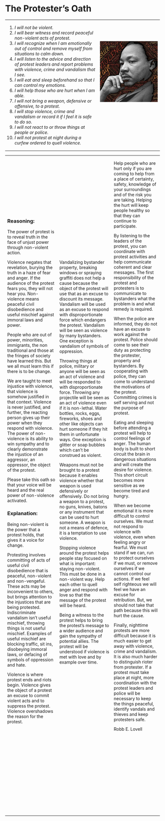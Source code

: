 # The Protester’s Oath

<table>
<tr><td width="60%">

1. *I will not be violent.*
2. *I will bear witness and record peaceful non-violent acts of protest.*
3. *I will recognize when I am emotionally out of control and remove myself from situations to calm down.*
4. *I will listen to the advice and direction of protest leaders and report problems with violence, crime and vandalism that I see.*
5. *I will eat and sleep beforehand so that I can control my emotions.*
6. *I will help those who are hurt when I am able.*
7. *I will not bring a weapon, defensive or offensive, to a protest.*
8. *I will stop violence, crime and vandalism or record it if I feel it is safe to do so.*
9. *I will not react to or throw things at people or police.*
10. *I will not protest at night during a curfew ordered to quell violence.*

</td>
<td width="40%">
  
<img src="./assets/img/king.jpg" width="100%">
<br><br>
<br><br>
<br><br>
</td></tr>
</table>
<table>
<tr>
<td>

### Reasoning:

The power of protest is to reveal truth in the face of unjust power through non-violent action.

Violence negates that revelation, burying the truth in a haze of fear and anger. If the audience of the protest fears you, they will not hear you. Non-violence means peaceful civil disobedience and useful mischief against immoral laws and power.

People who are out of power, minorities,  immigrants, the non traditional and those at the fringes of society have learned this. But we all must learn this if there is to be change.

We are taught to meet injustice with violence, that violence is somehow justified in that context. Violence is never justified, and further, the reacting person gives up their power when they respond with violence. The power of non-violence is its ability to win sympathy and to clearly demonstrate the injustice of an aggressor, an oppressor, the object of the protest.  

Please take this oath so that your voice will be heard and the real power of non-violence activated.

### Explanation:

Being non-violent is the power that a protest holds, that gives it a voice for change.

Protesting involves committing of acts of useful civil disobedience that is peaceful, non-violent and non-vengeful. These acts may be inconvenient to others, but brings attention to the injustices that are being protested. Indiscriminate vandalism isn’t useful mischief, throwing things is not useful mischief. Examples of useful mischief are blocking traffic, sit ins, disobeying immoral laws, or defacing of symbols of oppression and hate. 

Violence is where protest ends and riots begin. Violence gives the object of a protest an excuse to commit violent acts and to suppress the protest. Violence overshadows the reason for the protest.  
<br><br>
<br><br>
<br><br>

</td>
<td>

Vandalizing bystander property, breaking windows or spraying graffiti does not help a cause because the object of the protest will use that as an excuse to discount its message. Vandalism will be used as an excuse to respond with disproportionate force which endangers the protest. Vandalism will be seen as violence by many bystanders. One exception is vandalism of symbols of oppression.

Throwing things at police, military or anyone will be seen as an act of violence and will be responded to with disproportionate force. Throwing any projectile will be seen as an act of violence even if it is non-lethal. Water bottles, rocks, eggs, fireworks, shoes and other like objects can hurt someone if they hit them in unfortunate ways. One exception is glitter or soap bubbles which can’t be construed as violent. 

Weapons must not be brought to a protest because it enables violence whether that weapon is used defensively or offensively. Do not bring a weapon to a protest, no guns, knives, batons or any instrument that can be used to hurt someone. A weapon is not a means of defence, it is a temptation to use violence.

Stopping violence around the protest helps people stay focused on what is important: staying non-violent. This must be done in a non-violent way. Help each other to quell anger and respond with love so that the message of the protest will be heard.

Being a witness to the protest helps to bring the protest’s message to a wider audience and gain the sympathy of potential allies. The protest will be understood if violence is met with love and by example over time.

<br><br>
<br><br>
<br><br>
<br><br>

</td>
<td vlign="top" style="vertical-align:top">

Help people who are hurt only if you are coming to help from a place of certainty, safety, knowledge of your surroundings and of the risk you are taking. Helping the hurt will keep people healthy so that they can continue to participate. 

By listening to the leaders of the protest, you can coordinate with protest activities and help communicate coherent and clear messages. The first responsibility of the protest and protesters is to communicate to bystanders what the problem is and what remedy is required.

When the police are informed, they do not have an excuse to work against the protest. Police should come to see their duty as protecting the protester, property and bystanders. By cooperating with police, they can come to understand the motivations of the protest. Committing crimes is self serving and not the purpose of protest.

Eating and sleeping before attending a protest will help to control feelings of anger. The human body is built to short circuit the brain in dangerous situations and will create the desire for violence. This short circuit becomes more sensitive as we become tired and hungry.

When we become emotional it is more difficult to control ourselves. We must not respond to violence with violence, even when feeling angry or fearful. We must stand if we can, run to protect ourselves if we must, or remove ourselves if we cannot control our actions. If we feel self righteous we will feel we have an excuse for retribution. But, we should not take that path because this will hurt the cause.

Finally, nighttime protests are more difficult because it is much easier to get away with violence, crime and vandalism. It is also much harder to distinguish rioter from protester. If a protest must take place at night, more coordination with the protest leaders and police will be necessary to keep the things peaceful, identify vandals and thieves and keep protesters safe.

Robb E. Lovell
<br><br>
<br><br>
<br><br>
<br><br>
<br><br>
<br><br>
<br><br>
<br><br>

</td>
</tr>
</table>
